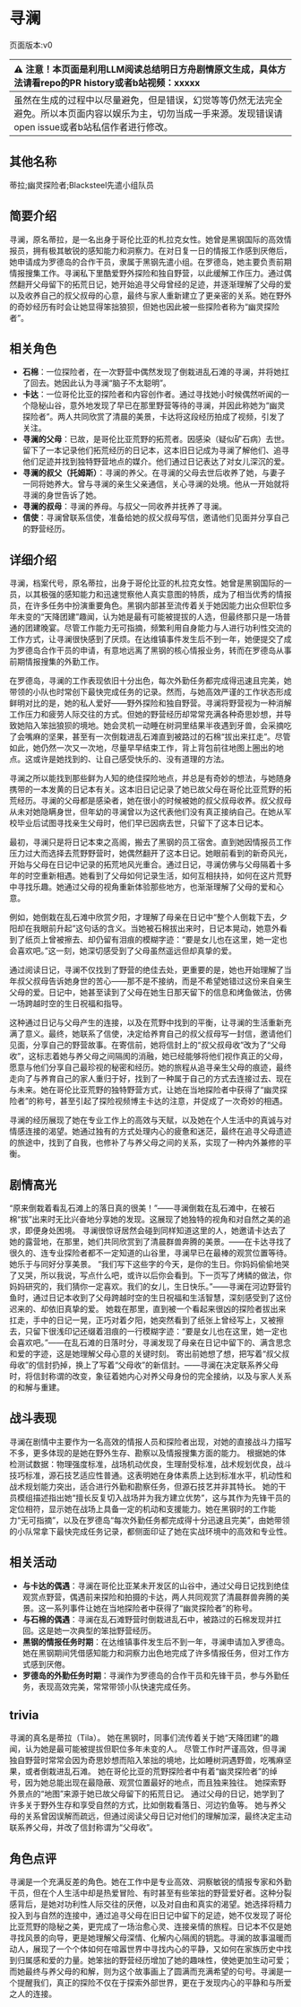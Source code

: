 # 寻澜
页面版本:v0
 

| :warning: 注意！本页面是利用LLM阅读总结明日方舟剧情原文生成，具体方法请看repo的PR history或者b站视频：xxxxx           |
|:----------------------------|
| 虽然在生成的过程中以尽量避免，但是错误，幻觉等等仍然无法完全避免。所以本页面内容以娱乐为主，切勿当成一手来源。发现错误请open issue或者b站私信作者进行修改。|



## 其他名称
蒂拉;幽灵探险者;Blacksteel先遣小组队员
## 简要介绍
寻澜，原名蒂拉，是一名出身于哥伦比亚的札拉克女性。她曾是黑钢国际的高效情报员，拥有极其敏锐的感知能力和洞察力。在对日复一日的情报工作感到厌倦后，她申请成为罗德岛的合作干员，隶属于黑钢先遣小组。在罗德岛，她主要负责前期情报搜集工作。寻澜私下里酷爱野外探险和独自野营，以此缓解工作压力。通过偶然翻开父母留下的拓荒日记，她开始追寻父母曾经的足迹，并逐渐理解了父母的爱以及收养自己的叔父叔母的心意，最终与家人重新建立了更亲密的关系。她在野外的奇妙经历有时会让她显得笨拙狼狈，但她也因此被一些探险者称为“幽灵探险者”。
## 相关角色
-   **石棉**：一位探险者，在一次野营中偶然发现了倒栽进乱石滩的寻澜，并将她扛了回去。她因此认为寻澜“脑子不太聪明”。
-   **卡达**：一位哥伦比亚的探险者和内容创作者。通过寻找她小时候偶然听闻的一个隐秘山谷，意外地发现了早已在那里野营等待的寻澜，并因此称她为“幽灵探险者”。两人共同欣赏了清晨的美景，卡达将这段经历拍成了视频，引发了关注。
-   **寻澜的父母**：已故，是哥伦比亚荒野的拓荒者。因感染（疑似矿石病）去世。留下了一本记录他们拓荒经历的日记本，这本旧日记成为寻澜了解他们、追寻他们足迹并找到独特野营地点的媒介。他们通过日记表达了对女儿深沉的爱。
-   **寻澜的叔父（托姆斯）**：寻澜的养父。在寻澜的父母去世后收养了她，与妻子一同将她养大。曾与寻澜的亲生父亲通信，关心寻澜的处境。他从一开始就将寻澜的身世告诉了她。
-   **寻澜的叔母**：寻澜的养母。与叔父一同收养并抚养了寻澜。
-   **信使**：寻澜曾联系信使，准备给她的叔父叔母写信，邀请他们见面并分享自己的野营经历。
## 详细介绍
寻澜，档案代号，原名蒂拉，出身于哥伦比亚的札拉克女性。她曾是黑钢国际的一员，以其极强的感知能力和迅速觉察他人真实意图的特质，成为了相当优秀的情报员，在许多任务中扮演重要角色。黑钢内部甚至流传着关于她因能力出众但职位多年未变的“天降团建”趣闻，认为她是最有可能被提拔的人选，但最终那只是一场普通的团建晚宴。尽管工作能力无可指摘，频繁利用自身能力与人进行功利性交流的工作方式，让寻澜很快感到了厌烦。在达维镇事件发生后不到一年，她便提交了成为罗德岛合作干员的申请，有意地远离了黑钢的核心情报业务，转而在罗德岛从事前期情报搜集的外勤工作。

在罗德岛，寻澜的工作表现依旧十分出色，每次外勤任务都完成得迅速且完美，她带领的小队也时常创下最快完成任务的记录。然而，与她高效严谨的工作状态形成鲜明对比的是，她的私人爱好——野外探险和独自野营。寻澜将野营视为一种消解工作压力和疲劳人际交往的方式。但她的野营经历却常常充满各种奇思妙想，并导致她陷入笨拙狼狈的境地。她会灵机一动睡在树洞里结果半夜遇到牙兽，会采摘吃了会嘴麻的坚果，甚至有一次倒栽进乱石滩直到被路过的石棉“拔出来扛走”。尽管如此，她仍然一次又一次地，尽量早早结束工作，背上背包前往地图上圈出的地点。这或许是她找到的、让自己感受快乐的、没有道理的方法。

寻澜之所以能找到那些鲜为人知的绝佳探险地点，并总是有奇妙的想法，与她随身携带的一本发黄的日记本有关。这本旧日记记录了她已故父母在哥伦比亚荒野的拓荒经历。寻澜的父母都是感染者，她在很小的时候被她的叔父叔母收养。叔父叔母从未对她隐瞒身世，但年幼的寻澜曾以为这代表他们没有真正接纳自己。在她从军校毕业后试图寻找亲生父母时，他们早已因病去世，只留下了这本日记本。

最初，寻澜只是将日记本束之高阁，搬去了黑钢的员工宿舍。直到她因情报员工作压力过大而选择去荒野野营时，她偶然翻开了这本日记。她眼前看到的新奇风光，开始与父母在日记中记录的拓荒地风光重合。通过日记，寻澜仿佛与父母隔着十多年的时空重新相遇。她看到了父母如何记录生活，如何互相扶持，如何在这片荒野中寻找乐趣。她通过父母的视角重新体验那些地方，也渐渐理解了父母的爱和心意。

例如，她倒栽在乱石滩中欣赏夕阳，才理解了母亲在日记中“整个人倒栽下去，夕阳却在我眼前升起”这句话的含义。当她被石棉拔出来时，日记本晃动，她意外看到了纸页上曾被擦去、却仍留有泪痕的模糊字迹：“要是女儿也在这里，她一定也会喜欢吧。”这一刻，她深切感受到了父母虽然遥远但却真挚的爱。

通过阅读日记，寻澜不仅找到了野营的绝佳去处，更重要的是，她也开始理解了当年叔父叔母告诉她身世的苦心——那不是不接纳，而是不希望她错过这份来自亲生父母的爱。日记中，她甚至读到了父母在她生日那天留下的信息和烤鱼做法，仿佛一场跨越时空的生日祝福和指导。

这种通过日记与父母产生的连接，以及在荒野中找到的平衡，让寻澜的生活重新充满了意义。最终，她联系了信使，决定给养育自己的叔父叔母写一封信，邀请他们见面，分享自己的野营故事。在寄信前，她将信封上的“叔父叔母收”改为了“父母收”，这标志着她与养父母之间隔阂的消融，她已经能够将他们视作真正的父母，愿意与他们分享自己最珍视的秘密和经历。她的旅程从追寻亲生父母的痕迹，最终走向了与养育自己的家人重归于好，找到了一种属于自己的方式去连接过去、现在与未来。她在哥伦比亚荒野的独特野营方式，让她在当地探险者中获得了“幽灵探险者”的称号，甚至引起了探险视频博主卡达的注意，并促成了一次奇妙的相遇。

寻澜的经历展现了她在专业工作上的高效与天赋，以及她在个人生活中的真诚与对情感连接的渴望。她通过独有的方式处理内心的疲惫和迷茫，最终在追寻父母遗迹的旅途中，找到了自我，也修补了与养父母之间的关系，实现了一种内外兼修的平衡。
## 剧情高光
“原来倒栽着看乱石滩上的落日真的很美！”——寻澜倒栽在乱石滩中，在被石棉“拔”出来时无比兴奋地分享她的发现。这展现了她独特的视角和对自然之美的追求，即便身处困境。
寻澜很惊讶居然会碰到同样知道这里的人，她邀请卡达去了她的露营地，在那里，她们共同欣赏到了清晨群兽奔腾的美景。——在卡达寻找了很久的、连专业探险者都不一定知道的山谷里，寻澜早已在最棒的观赏位置等待。她乐于与同好分享美景。
“我们写下这些字的今天，是你的生日。你妈妈偷偷地哭了又哭，所以我说，写点什么吧，或许以后你会看到。下一页写了烤鳞的做法，你妈妈研究的，我们猜你一定喜欢。我们的女儿，生日快乐。”——寻澜在河边野营钓鱼时，通过日记本收到了父母跨越时空的生日祝福和生活智慧，深刻感受到了这份迟来的、却依旧真挚的爱。
她栽在那里，直到被一个看起来很凶的探险者拔出来扛走，手中的日记一晃，正巧对着夕阳，她突然看到了纸张上曾经写上，又被擦去，只留下很浅印记还缀着泪痕的一行模糊字迹：“要是女儿也在这里，她一定也会喜欢吧。”——在乱石滩的日落时分，寻澜发现了母亲在日记中留下的、满含思念和爱的字迹，这是她理解父母心意的关键时刻。
寄出前她想了想，把写着“叔父叔母收”的信封扔掉，换上了写着“父母收”的新信封。——寻澜在决定联系养父母时，将信封称谓的改变，象征着她内心对养父母身份的完全接纳，以及与家人关系的和解与重建。
## 战斗表现
寻澜在剧情中主要作为一名高效的情报人员和探险者出现，对她的直接战斗力描写不多，更多体现的是她在野外生存、勘察以及情报搜集方面的能力。
根据她的体检测试数据：物理强度标准，战场机动优良，生理耐受标准，战术规划优良，战斗技巧标准，源石技艺适应性普通。这表明她在身体素质上达到标准水平，机动性和战术规划能力突出，适合进行外勤和勘察任务，但源石技艺并非其特长。
她的干员模组描述指出她“擅长反复切入战场并为我方建立优势”，这与其作为先锋干员的定位相符，显示她在战场上具备一定的机动和支援能力。她在黑钢时的工作能力“无可指摘”，以及在罗德岛“每次外勤任务都完成得十分迅速且完美”，由她带领的小队常拿下最快完成任务记录，都侧面印证了她在实战环境中的高效和专业性。
## 相关活动
-   **与卡达的偶遇**：寻澜在哥伦比亚某未开发区的山谷中，通过父母日记找到绝佳观赏点野营，偶遇前来探险和拍摄的卡达，两人共同观赏了清晨群兽奔腾的美景。这一系列事件让她在当地探险者中获得了“幽灵探险者”的称号。
-   **与石棉的偶遇**：寻澜在乱石滩野营时倒栽进乱石中，被路过的石棉发现并扛回。这是她一次典型的笨拙野营经历。
-   **黑钢的情报任务时期**：在达维镇事件发生后不到一年，寻澜申请加入罗德岛。她在黑钢期间凭借感知能力和洞察力出色地完成了许多情报任务，但对工作方式感到厌倦。
-   **罗德岛的外勤任务时期**：寻澜作为罗德岛的合作干员和先锋干员，参与外勤任务，表现高效完美，常常带领小队快速完成任务。
## trivia
寻澜的真名是蒂拉（Tila）。
她在黑钢时，同事们流传着关于她“天降团建”的趣闻，认为她是最可能被提拔但职位多年未变的人。
尽管工作时严谨高效，但寻澜独自野营时常常会因为奇思妙想而陷入笨拙的境地，比如睡树洞遇野兽，吃嘴麻坚果，或者倒栽进乱石滩。
她在哥伦比亚的荒野探险者中有着“幽灵探险者”的绰号，因为她总能出现在最隐蔽、观赏位置最好的地点，而且独来独往。
她探索野外景点的“地图”来源于她已故父母留下的拓荒日记。
通过父母的日记，她学到了许多关于野外生存和享受自然的方式，比如倒栽看落日、河边钓鱼等。
她与养父母的关系曾因误解而疏远，但通过阅读父母日记对他们的理解加深，最终决定主动联系养父母，并改了信封称谓为“父母收”。
## 角色点评
寻澜是一个充满反差的角色。她在工作中是专业高效、洞察敏锐的情报专家和外勤干员，但在个人生活中却是热爱冒险、有时甚至有些笨拙的野营爱好者。这种分裂感背后，是她对功利性人际交往的厌倦，以及对自由和真实的渴望。她选择将精力投入到与自然的连接中，通过追寻父母在旧日记中留下的足迹，她不仅发现了哥伦比亚荒野的隐秘之美，更完成了一场治愈心灵、连接亲情的旅程。日记本不仅是她寻找风景的向导，更是她理解父母深情、化解内心隔阂的钥匙。寻澜的故事温暖而动人，展现了一个个体如何在喧嚣世界中寻找内心的平静，又如何在家族历史中找到归属感和爱的力量。她笨拙的野营经历增加了她的趣味性，使她更加生动可爱；而她最终与养父母的和解，则为这个故事画上了圆满而充满希望的句号。寻澜是一个提醒我们，真正的探险不仅在于探索外部世界，更在于发现内心的平静和与所爱之人的连接。